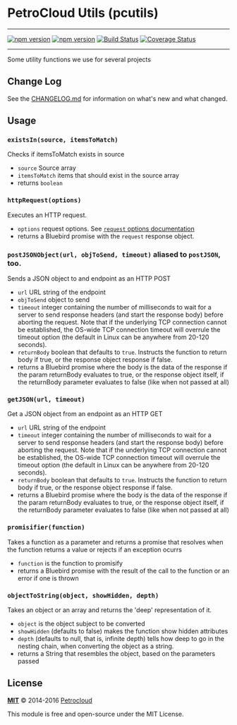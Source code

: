# PetroCloud Utils (pcutils)

---

[![npm version](https://badge.fury.io/js/pcutils.svg)](https://badge.fury.io/js/pcutils)
[![npm version](https://david-dm.org/petrocloud/pcutils.svg)](https://david-dm.org/petrocloud/pcutils)
[![Build Status](https://travis-ci.org/PetroCloud/pcutils.svg?branch=master)](https://travis-ci.org/PetroCloud/pcutils)
[![Coverage Status](https://coveralls.io/repos/github/PetroCloud/pcutils/badge.svg)](https://coveralls.io/github/PetroCloud/pcutils)

---

Some utility functions we use for several projects

## Change Log

See the [CHANGELOG.md](CHANGELOG.md) for information on what's new and what changed.

## Usage

### `existsIn(source, itemsToMatch)`

Checks if itemsToMatch exists in source
- `source` Source array
- `itemsToMatch` items that should exist in the source array
- returns `boolean`

### `httpRequest(options)`

Executes an HTTP request.
- `options` request options. See [`request` options documentation](https://github.com/request/request#requestoptions-callback)
- returns a Bluebird promise with the `request` response object.

### `postJSONObject(url, objToSend, timeout)` aliased to `postJSON`, too.

Sends a JSON object to and endpoint as an HTTP POST
- `url` URL string of the endpoint
- `objToSend` object to send
- `timeout` integer containing the number of milliseconds to
 wait for a server to send response headers (and start the response body)
 before aborting the request. Note that if the underlying TCP connection
 cannot be established, the OS-wide TCP connection timeout will overrule the
 timeout option (the default in Linux can be anywhere from 20-120 seconds).
- `returnBody` boolean that defaults to `true`. Instructs the function to return
  body if true, or the response object response if false.
- returns a Bluebird promise where the body is the data of the
 response if the param returnBody evaluates to true, or the response object
 itself, if the returnBody parameter evaluates to false (like when not passed
 at all)

### `getJSON(url, timeout)`

Get a JSON object from an endpoint as an HTTP GET
- `url` URL string of the endpoint
- `timeout` integer containing the number of milliseconds to
 wait for a server to send response headers (and start the response body)
 before aborting the request. Note that if the underlying TCP connection
 cannot be established, the OS-wide TCP connection timeout will overrule the
 timeout option (the default in Linux can be anywhere from 20-120 seconds).
- `returnBody` boolean that defaults to `true`. Instructs the function to return
  body if true, or the response object response if false.
- returns a Bluebird promise where the body is the data of the
 response if the param returnBody evaluates to true, or the response object
 itself, if the returnBody parameter evaluates to false (like when not passed
 at all)

### `promisifier(function)`

Takes a function as a parameter and returns a promise that resolves when the
function returns a value or rejects if an exception ocurrs
- `function` is the function to promisify
- returns a Bluebird promise with the result of the call to the function or an
error if one is thrown

### `objectToString(object, showHidden, depth)`

Takes an object or an array and returns the 'deep' representation of it.

- `object` is the object subject to be converted
- `showHidden` (defaults to false) makes the function show hidden attributes
- `depth` (defaults to null, that is, infinite depth) tells how deep to go in
the nesting chain, when converting the object as a string.
- returns a String that resembles the object, based on the parameters passed

## License

**[MIT](./LICENSE)**
&copy; 2014-2016
[Petrocloud](http://petrocloud.com)

This module is free and open-source under the MIT License.
